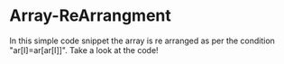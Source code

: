 # Array-ReArrangment
In this simple code snippet the array is re arranged as per the condition "ar[I]=ar[ar[I]]".
Take a look at the code!
